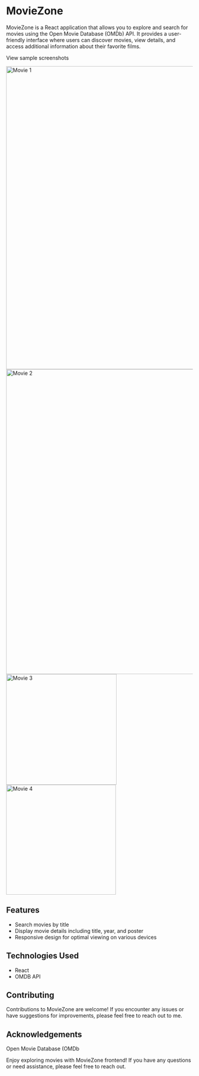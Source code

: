 # MovieZone

MovieZone is a React application that allows you to explore and search for movies using the Open Movie Database (OMDb) API. It provides a user-friendly interface where users can discover movies, view details, and access additional information about their favorite films.

View sample screenshots

<img width="816" alt="Movie 1" src="https://github.com/mwebaze-nicho/Movie-Zone/assets/128962789/ffd6e17b-5d06-417c-a8c8-1f84148019f7">


<img width="821" alt="Movie 2" src="https://github.com/mwebaze-nicho/Movie-Zone/assets/128962789/4a46ef08-9ee4-48f4-a119-af2b25167119">


<img width="298" alt="Movie 3" src="https://github.com/mwebaze-nicho/Movie-Zone/assets/128962789/752ebcc1-93a2-43e1-80f0-ebbac27b446d">


<img width="296" alt="Movie 4" src="https://github.com/mwebaze-nicho/Movie-Zone/assets/128962789/d8684102-5e31-4bf8-a043-fc25473e5e1a">


## Features

- Search movies by title
- Display movie details including title, year, and poster
- Responsive design for optimal viewing on various devices

## Technologies Used

- React
- OMDB API

## Contributing

Contributions to MovieZone are welcome! If you encounter any issues or have suggestions for improvements, please feel free to reach out to me.


## Acknowledgements

Open Movie Database (OMDb


Enjoy exploring movies with MovieZone frontend! If you have any questions or need assistance, please feel free to reach out.

